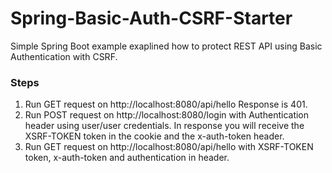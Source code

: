 # Spring-Basic-Auth-CSRF-Starter
Simple Spring Boot example exaplined how to protect REST API using Basic Authentication with CSRF. 

### Steps
1. Run GET request on http://localhost:8080/api/hello Response is 401.
2. Run POST request on http://localhost:8080/login with Authentication header using user/user credentials. In response you will receive the XSRF-TOKEN token in the cookie and the x-auth-token header.
3. Run GET request on http://localhost:8080/api/hello with XSRF-TOKEN token, x-auth-token and authentication in header. 
